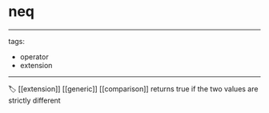 # neq

---
tags:

- operator
- extension

---

🏷️ [[extension]] [[generic]] [[comparison]]
returns true if the two values are strictly different
